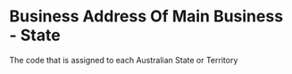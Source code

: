 # Business Address Of Main Business - State
The code that is assigned to each Australian State or Territory